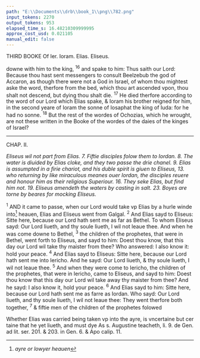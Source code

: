 ```yaml
---
path: "E:\\Documents\\drb\\book_1\\png\\782.png"
input_tokens: 2270
output_tokens: 953
elapsed_time_s: 16.48210309999995
approx_cost_usd: 0.021105
manual_edit: false
---
```

THIRD BOOKE Of Ier. Ioram. Elias. Eliseus.

downe with him to the king, <sup>16</sup> and spake to him: Thus saith our Lord: Because thou hast sent messengers to consult Beelzebub the god of Accaron, as though there were not a God in Israel, of whom thou mightest aske the word, therfore from the bed, which thou art ascended vpon, thou shalt not descend, but dying thou shalt die. <sup>17</sup> He died therfore according to the word of our Lord which Elias spake, & Ioram his brother reigned for him, in the second yeare of Ioram the sonne of Iosaphat the king of Iuda: for he had no sonne. <sup>18</sup> But the rest of the wordes of Ochozias, which he wrought, are not these written in the Booke of the wordes of the daies of the kinges of Israel?

<hr>

CHAP. II.

*Eliseus wil not part from Elias. 7. Fiftie disciples folow them to Iordan. 8. The water is diuided by Elias cloke, and they two passe the drie chanel. 9. Elias is assumpted in a firie chariot, and his duble spirit is giuen to Eliseus, 13. who returning by like miraculous meanes ouer Iordan, the disciples reuere and honour him as their religious Superiour. 16. They seke Elias, but find him not. 19. Eliseus amendeth the waters by casting in salt. 23. Boyes are torne by beares for mocking Eliseus.*

<sup>1</sup> AND it came to passe, when our Lord would take vp Elias by a hurle winde into[^1] heauen, Elias and Eliseus went from Galgal. <sup>2</sup> And Elias sayd to Eliseus: Sitte here, because our Lord hath sent me as far as Bethel. To whom Eliseus sayd: Our Lord liueth, and thy soule liueth, I wil not leaue thee. And when he was come downe to Bethel, <sup>3</sup> the children of the prophetes, that were in Bethel, went forth to Eliseus, and sayd to him: Doest thou know, that this day our Lord wil take thy maister from thee? Who answered: I also know it: hold your peace. <sup>4</sup> And Elias sayd to Eliseus: Sitte here, because our Lord hath sent me into Iericho. And he sayd: Our Lord liueth, & thy soule liueth, I wil not leaue thee. <sup>5</sup> And when they were come to Iericho, the children of the prophetes, that were in Iericho, came to Eliseus, and sayd to him: Doest thou know that this day our Lord wil take away thy maister from thee? And he sayd: I also know it, hold your peace. <sup>6</sup> And Elias sayd to him: Sitte here, because our Lord hath sent me as farre as Iordan. Who sayd: Our Lord liueth, and thy soule liueth, I wil not leaue thee: They went therfore both together, <sup>7</sup> & fiftie men of the children of the prophetes folowed

[^1]: *ayre or lowyer heauen*

<aside>Whether Elias was carried being taken vp into the ayre, is vncertaine but cer taine that he yet liueth, and must dye As s. Augustine teacheth, li. 9. de Gen. ad lit. ser. 201. & 203. in Gen. 6. & Apo calip. 11.</aside>